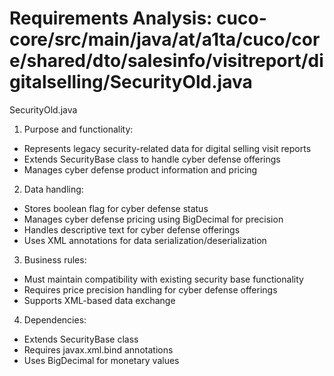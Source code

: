 # Requirements Analysis: cuco-core/src/main/java/at/a1ta/cuco/core/shared/dto/salesinfo/visitreport/digitalselling/SecurityOld.java

SecurityOld.java
1. Purpose and functionality:
- Represents legacy security-related data for digital selling visit reports
- Extends SecurityBase class to handle cyber defense offerings
- Manages cyber defense product information and pricing

2. Data handling:
- Stores boolean flag for cyber defense status
- Manages cyber defense pricing using BigDecimal for precision
- Handles descriptive text for cyber defense offerings
- Uses XML annotations for data serialization/deserialization

3. Business rules:
- Must maintain compatibility with existing security base functionality
- Requires price precision handling for cyber defense offerings
- Supports XML-based data exchange

4. Dependencies:
- Extends SecurityBase class
- Requires javax.xml.bind annotations
- Uses BigDecimal for monetary values